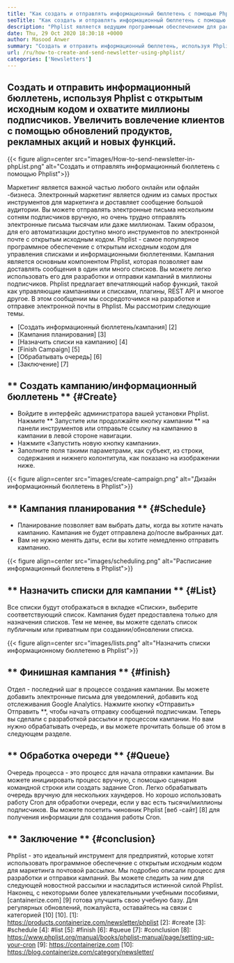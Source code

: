 ```yaml
---
title: "Как создать и отправлять информационный бюллетень с помощью Phplist" 
seoTitle: "Как создать и отправлять информационный бюллетень с помощью Phplist" 
description: "Phplist является ведущим программным обеспечением для рассылки с открытым исходным кодом для почтового маркетинга. Это руководство для начинающих для создания и отправки кампаний по бюллетеням." 
date: Thu, 29 Oct 2020 18:30:18 +0000
author: Masood Anwer
summary: "Создать и отправить информационный бюллетень, используя Phplist с открытым исходным кодом и охватите миллионы подписчиков. Увеличить вовлечение клиентов с помощью обновлений продуктов, рекламных акций и новых функций." 
url: /ru/how-to-create-and-send-newsletter-using-phplist/
categories: ['Newsletters']
---
```


## Создать и отправить информационный бюллетень, используя Phplist с открытым исходным кодом и охватите миллионы подписчиков. Увеличить вовлечение клиентов с помощью обновлений продуктов, рекламных акций и новых функций.

{{< figure align=center src="images/How-to-send-newsletter-in-phpList.png" alt="Создать и отправлять информационный бюллетень с помощью Phplist">}}

Маркетинг является важной частью любого онлайн или офлайн -бизнеса. Электронный маркетинг является одним из самых простых инструментов для маркетинга и доставляет сообщение большой аудитории. Вы можете отправлять электронные письма нескольким сотням подписчиков вручную, но очень трудно отправлять электронные письма тысячам или даже миллионам. Таким образом, для его автоматизации доступно много инструментов по электронной почте с открытым исходным кодом.
Phplist - самое популярное программное обеспечение с открытым исходным кодом для управления списками и информационными бюллетенями. Кампания является основным компонентом Phplist, которая позволяет вам доставлять сообщения в один или много списков. Вы можете легко использовать его для разработки и отправки кампаний в миллионы подписчиков. Phplist предлагает впечатляющий набор функций, такой как управляющие кампаниями и списками, плагины, REST API и многое другое.
В этом сообщении мы сосредоточимся на разработке и отправке электронной почты в Phplist. Мы рассмотрим следующие темы.
  * [Создать информационный бюллетень/кампания] [2]
  * [Кампания планирования] [3]
  * [Назначить списки на кампанию] [4]
  * [Finish Campaign] [5]
  * [Обрабатывать очередь] [6]
  * [Заключение] [7]

## ** Создать кампанию/информационный бюллетень ** {#Create}
  * Войдите в интерфейс администратора вашей установки Phplist. Нажмите ** Запустите или продолжайте кнопку кампании ** на панели инструментов или отправьте ссылку на кампанию в кампании в левой стороне навигации.
  * Нажмите «Запустить новую кнопку кампании».
  * Заполните поля такими параметрами, как субъект, из строки, содержания и нижнего колонтитула, как показано на изображении ниже.

{{< figure align=center src="images/create-campaign.png" alt="Дизайн информационный бюллетень в Phplist">}}


## ** Кампания планирования ** {#Schedule}
  * Планирование позволяет вам выбрать даты, когда вы хотите начать кампанию. Кампания не будет отправлена ​​до/после выбранных дат.
  * Вам не нужно менять даты, если вы хотите немедленно отправить кампанию.

{{< figure align=center src="images/scheduling.png" alt="Расписание информационный бюллетень в Phplist">}}


## ** Назначить списки для кампании ** {#List}
Все списки будут отображаться в вкладке «Списки», выберите соответствующий список. Кампания будет предоставлена ​​только для назначения списков. Тем не менее, вы можете сделать список публичным или приватным при создании/обновлении списка.

{{< figure align=center src="images/lists.png" alt="Назначить списки информационному бюллетеню в Phplist">}}


## ** Финишная кампания ** {#finish}
Отдел - последний шаг в процессе создания кампании. Вы можете добавить электронные письма для уведомлений, добавить код отслеживания Google Analytics. Нажмите кнопку «Отправить» Отправить **, чтобы начать отправку сообщений подписчикам. Теперь вы сделали с разработкой рассылки и процессом кампании. Но вам нужно обрабатывать очередь, и вы можете прочитать больше об этом в следующем разделе.

## ** Обработка очереди ** {#Queue}
Очередь процесса - это процесс для начала отправки кампании. Вы можете инициировать процесс вручную, с помощью сценария командной строки или создать задание Cron. Легко обрабатывать очередь вручную для нескольких хаундеров. Но хорошо использовать работу Cron для обработки очереди, если у вас есть тысячи/миллионы подписчиков. Вы можете посетить чиновник Phplist [веб -сайт] [8] для получения информации для создания работы Cron.

## ** Заключение ** {#conclusion}
Phplist - это идеальный инструмент для предприятий, которые хотят использовать программное обеспечение с открытым исходным кодом для маркетинга почтовой рассылки. Мы подробно описали процесс для разработки и отправки кампаний. Вы можете следить за ним для следующей новостной рассылки и насладиться истинной силой Phplist.
Наконец, с некоторыми более увлекательными учебными пособиями, [cantainerize.com] [9] готова улучшить свою учебную базу. Для регулярных обновлений, пожалуйста, оставайтесь на связи с категорией [10] [10].
[1]: https://products.containerize.com/newsletter/phplist
[2]: #create
[3]: #schedule
[4]: #list
[5]: #finish
[6]: #queue
[7]: #conclusion
[8]: https://www.phplist.org/manual/books/phplist-manual/page/setting-up-your-cron
[9]: https://containerize.com
[10]: https://blog.containerize.com/category/newsletter/
